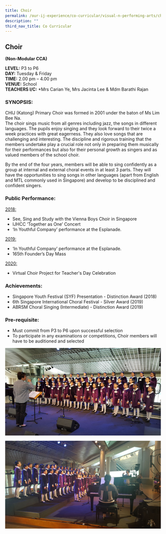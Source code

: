 ```yaml
---
title: Choir
permalink: /our-ij-experience/co-curricular/visual-n-performing-arts/choir/
description: ""
third_nav_title: Co Curricular
---
```

## Choir

**(Non-Modular CCA)**

  

**LEVEL:**&nbsp;P3 to P6<br>
**DAY:**&nbsp;Tuesday &amp; Friday<br>
**TIME:**&nbsp;2.00 pm – 4.00 pm<br>
**VENUE:**&nbsp;School<br>
**TEACHERS I/C:**&nbsp;\*Mrs Carian Ye, Mrs Jacinta Lee &amp; Mdm Barathi Rajan

### SYNOPSIS:


CHIJ (Katong) Primary Choir was formed in 2001 under the baton of Ms Lim Bee Na.<br>
The choir sings music from all genres including jazz, the songs in different languages. The pupils enjoy singing and they look forward to their twice a week practices with great eagerness. They also love songs that are challenging and interesting. The discipline and rigorous training that the members undertake play a crucial role not only in preparing them musically for their performances but also for their personal growth as singers and as valued members of the school choir.

  

By the end of the four years, members will be able to sing confidently as a group at internal and external choral events in at least 3 parts. They will have the opportunities to sing songs in other languages (apart from English and MTL commonly used in Singapore) and develop to be disciplined and confident singers.

### Public Performance:


<u>2018:</u>

*   See, Sing and Study with the Vienna Boys Choir in Singapore
*   IJHCC ‘Together as One’ Concert
*   ‘In Youthful Company’ performance at the Esplanade.

  

<u>2019:</u>

*   ‘In Youthful Company’ performance at the Esplanade.
*   165th Founder’s Day Mass

  

<u>2020:</u>

*   Virtual Choir Project for Teacher's Day Celebration

### Achievements:


*   Singapore Youth Festival (SYF) Presentation - Distinction Award (2018)
*   6th Singapore International Choral Festival - Silver Award (2019)
*   ABRSM Choral Singing (Intermediate) - Distinction Award (2019)

### Pre-requisite:


*   Must commit from P3 to P6 upon successful selection
*   To participate in any examinations or competitions, Choir members will have to be auditioned and selected


![](/images/Co%20Curricular/Choir_1.jpg)

![](/images/Co%20Curricular/Choir_2.jpg)